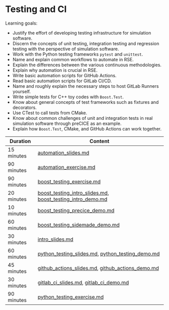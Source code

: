 # Testing and CI

Learning goals:

- Justify the effort of developing testing infrastructure for simulation software.
- Discern the concepts of unit testing, integration testing and regression testing with the perspective of simulation software.
- Work with the Python testing frameworks `pytest` and `unittest`.
- Name and explain common workflows to automate in RSE.
- Explain the differences between the various continuous methodologies.
- Explain why automation is crucial in RSE.
- Write basic automation scripts for GitHub Actions.
- Read basic automation scripts for GitLab CI/CD.
- Name and roughly explain the necessary steps to host GitLab Runners yourself.
- Write simple tests for C++ toy codes with `Boost.Test`.
- Know about general concepts of test frameworks such as fixtures and decorators.
- Use CTest to call tests from CMake.
- Know about common challenges of unit and integration tests in real simulation software through preCICE as an example.
- Explain how `Boost.Test`, CMake, and GitHub Actions can work together.

| Duration | Content |
| --- | --- |
| 15 minutes | [automation_slides.md](https://github.com/Simulation-Software-Engineering/Lecture-Material/blob/main/05_testing_and_ci/automation_slides.md) |
| 90 minutes | [automation_exercise.md](https://github.com/Simulation-Software-Engineering/Lecture-Material/blob/main/05_testing_and_ci/automation_exercise.md) |
| 90 minutes | [boost_testing_exercise.md](https://github.com/Simulation-Software-Engineering/Lecture-Material/blob/main/05_testing_and_ci/boost_testing_exercise.md) |
| 20 minutes | [boost_testing_intro_slides.md](https://github.com/Simulation-Software-Engineering/Lecture-Material/blob/main/05_testing_and_ci/boost_testing_intro_slides.md), [boost_testing_intro_demo.md](https://github.com/Simulation-Software-Engineering/Lecture-Material/blob/main/05_testing_and_ci/boost_testing_intro_demo.md) |
| 10 minutes | [boost_testing_precice_demo.md](https://github.com/Simulation-Software-Engineering/Lecture-Material/blob/main/05_testing_and_ci/boost_testing_precice_demo.md) |
| 60 minutes | [boost_testing_sidemade_demo.md](https://github.com/Simulation-Software-Engineering/Lecture-Material/blob/main/05_testing_and_ci/boost_testing_sidemade_demo.md) |
| 30 minutes | [intro_slides.md](https://github.com/Simulation-Software-Engineering/Lecture-Material/blob/main/05_testing_and_ci/intro_slides.md) |
| 60 minutes | [python_testing_slides.md](https://github.com/Simulation-Software-Engineering/Lecture-Material/blob/main/05_testing_and_ci/python_testing_slides.md), [python_testing_demo.md](https://github.com/Simulation-Software-Engineering/Lecture-Material/blob/main/05_testing_and_ci/python_testing_demo.md) |
| 45 minutes | [github_actions_slides.md](https://github.com/Simulation-Software-Engineering/Lecture-Material/blob/main/05_testing_and_ci/github_actions_slides.md), [github_actions_demo.md](https://github.com/Simulation-Software-Engineering/Lecture-Material/blob/main/05_testing_and_ci/github_actions_demo.md) |
| 30 minutes | [gitlab_ci_slides.md](https://github.com/Simulation-Software-Engineering/Lecture-Material/blob/main/05_testing_and_ci/gitlab_ci_slides.md), [gitlab_ci_demo.md](https://github.com/Simulation-Software-Engineering/Lecture-Material/blob/main/05_testing_and_ci/gitlab_ci_demo.md) |
| 90 minutes | [python_testing_exercise.md](https://github.com/Simulation-Software-Engineering/Lecture-Material/blob/main/05_testing_and_ci/python_testing_exercise.md) |
